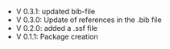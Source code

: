 - V 0.3.1: updated bib-file
- V 0.3.0: Update of references in the .bib file
- V 0.2.0: added a .ssf file
- V 0.1.1: Package creation
